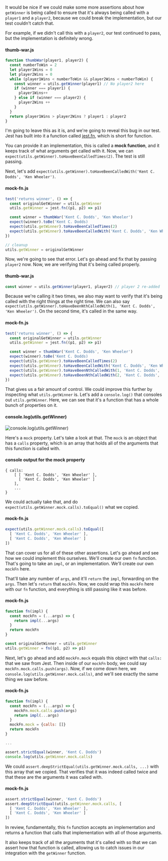 It would be nice if we could make some more assertions about how `getWinner` is being called to ensure that it's always being called with a `player1` and a `player2`, because we could break the implementation, but our test couldn't catch that.

For example, if we didn't call this with a `player2`, our test continued to pass, but the implementation is definitely wrong.

#### thumb-war.js
```javascript
function thumbWar(player1, player2) {
  const numberToWin = 2
  let player1Wins = 0
  let player2Wins = 0
  while (player1Wins < numberToWin && player2Wins < numberToWin) {
    const winner = utils.getWinner(player1) // No player2 here
    if (winner === player1) {
      player1Wins++
    } else if (winner === player2) {
      player2Wins ++
    }
  }
  return player1Wins > player2Wins ? player1 : player2
}
```

I'm going to leave this as it is, and we're going to reveal this bug in our test.
Jest has built into it a function called [jest.fn](https://jestjs.io/docs/en/jest-object#jestfnimplementation), which is short for function.

You can provide it an implementation, this is called a **mock function**, and it keeps track of what arguments get called with it. Now, we can `expect(utils.getWinner).toHaveBeenCalledTimes(2)`. The test is still passing.

Next, let's add `expect(utils.getWinner).toHaveBeenCalledWith('Kent C. Dodds', 'Ken Wheeler')`.

#### mock-fn.js
```javascript
test('returns winner', () => {
  const originalGetWinner = utils.getWinner
  utils.getWinner = jest.fn((p1, p2) => p1)

  const winner = thumbWar('Kent C. Dodds', 'Ken Wheeler')
  expect(winner).toBe('Kent C. Dodds)
  expect(utils.getWinner).toHaveBeenCalledTimes(2)
  expect(utils.getWinner).toHaveBeenCalledWith('Kent C. Dodds', 'Ken Wheeler')
})

// cleanup
utils.getWinner = originalGetWinner
```

Now, we're going to see that error. Let's go ahead and fix that by passing `player2` now.
Now, we are verifying that it's being called properly.

#### thumb-war.js
```javascript
const winner = utils.getWinner(player1, player2) // player 2 re-added
```

Because we're calling it two times, we also may want to verify that it's being called with the right things at the right time.
We can also say `expect(utils.getWinner).toHaveBeenNthCalledWith(1, 'Kent C. Dodds', 'Ken Wheeler')`.
On the second time, it's called in the same way.

#### mock-fn.js
```javascript
test('returns winner', () => {
  const originalGetWinner = utils.getWinner
  utils.getWinner = jest.fn((p1, p2) => p1)

  const winner = thumbWar('Kent C. Dodds', 'Ken Wheeler')
  expect(winner).toBe('Kent C. Dodds)
  expect(utils.getWinner).toHaveBeenCalledTimes(2)
  expect(utils.getWinner).toHaveBeenCalledWith('Kent C. Dodds', 'Ken Wheeler')
  expect(utils.getWinner).toHaveBeenNthCalledWith(1, 'Kent C. Dodds', 'Ken Wheeler')
  expect(utils.getWinner).toHaveBeenNthCalledWith(2, 'Kent C. Dodds', 'Ken Wheeler')
})
```

That gives us a fair amount of control. We could improve this further by inspecting what `utils.getWinner` is.
Let's add a `console.log()` that consoles out `utils.getWinner`. Here, we can see that it's a function that has a whole bunch of properties on it.

#### console.log(utils.getWinner)
![console.log(utils.getWinner)](http://res.cloudinary.com/dg3gyk0gu/image/upload/v1543907885/transcript-images/jest-ensure-functions-are-called-correctly-with-javascript-mocks-utils-getWinner.png)

Here's a `mock` property. Let's take a look at that. The `mock` is an object that has a `calls` property, which is an array that holds all of the arguments that this function is called with.

#### console output for the mock property
```
{ calls:
    [ [ 'Kent C. Dodds', 'Ken Wheeler' ],
      [ 'Kent C. Dodds', 'Ken Wheeler' ]
    ],
    ...
}
```

We could actually take that,
and do `expect(utils.getWinner.mock.calls).toEqual()` what we copied.

#### mock-fn.js
```javascript
expect(utils.getWinner.mock.calls).toEqual([
  [ 'Kent C. Dodds', 'Ken Wheeler' ],
  [ 'Kent C. Dodds', 'Ken Wheeler' ]
])
```

That can cover us for all of these other assertions. Let's go ahead and see how we could implement this ourselves. We'll create our own `fn` function. That's going to take an `impl`, or an implementation. We'll create our own `mockFn` here.

That'll take any number of `args`, and it'll `return` the `impl`, forwarding on the `args`. Then let's `return` that `mockFn`. Now, we could wrap this `mockFn`  here with our `fn` function, and everything is still passing like it was before.

#### mock-fn.js
```javascript
function fn(impl) {
  const mockFn = (...args) => {
    return impl(...args)
  }
  return mockFn
}

const originalGetWinner = utils.getWinner
utils.getWinner = fn((p1, p2) => p1)
```

Next, let's go ahead and add `mockFn.mock` equals this object with that `calls:` that we saw from Jest. Then inside of our `mockFn` body, we could say `mockFn.mock.calls.push(args)`. Now, if we come down here, we `console.log(utils.getWinner.mock.calls)`, and we'll see exactly the same thing we saw before.

#### mock-fn.js
```javascript
function fn(impl) {
  const mockFn = (...args) => {
    mockFn.mock.calls.push(args)
    return impl(...args)
  }
  mockFn.mock = {calls: []}
  return mockFn
}

...

assert.strictEqual(winner, 'Kent C. Dodds')
console.log(utils.getWinner.mock.calls)
```

We could `assert.deepStrictEqual(utils.getWinner.mock.calls, ...)` with this array that we copied.
That verifies that it was indeed called twice and that these are the arguments it was called with.

#### mock-fn.js
```javascript
assert.strictEqual(winner, 'Kent C. Dodds')
assert.deepStrictEqual(utils.getWinner.mock.calls, [
  [ 'Kent C. Dodds', 'Ken Wheeler' ],
  [ 'Kent C. Dodds', 'Ken Wheeler' ]
])
```

In review, fundamentally, this `fn` function accepts an implementation and returns a function that calls that implementation with all of those arguments.

It also keeps track of all the arguments that it's called with so that we can assert how that function is called, allowing us to catch issues in our integration with the `getWinner` function.